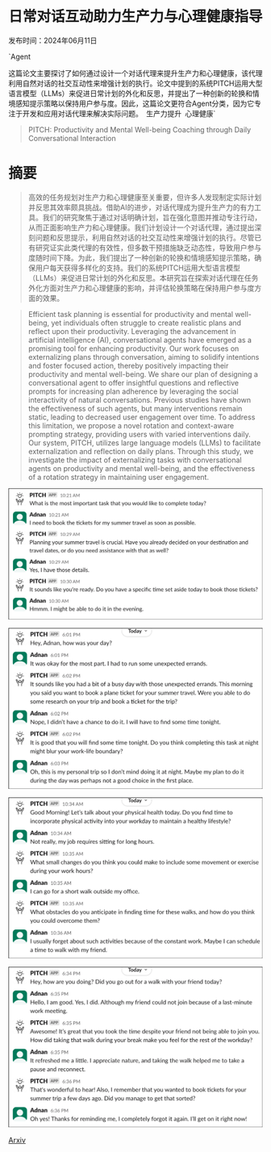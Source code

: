 # 日常对话互动助力生产力与心理健康指导

发布时间：2024年06月11日

`Agent

这篇论文主要探讨了如何通过设计一个对话代理来提升生产力和心理健康，该代理利用自然对话的社交互动性来增强计划的执行。论文中提到的系统PITCH运用大型语言模型（LLMs）来促进日常计划的外化和反思，并提出了一种创新的轮换和情境感知提示策略以保持用户参与度。因此，这篇论文更符合Agent分类，因为它专注于开发和应用对话代理来解决实际问题。` `生产力提升` `心理健康`

> PITCH: Productivity and Mental Well-being Coaching through Daily Conversational Interaction

# 摘要

> 高效的任务规划对生产力和心理健康至关重要，但许多人发现制定实际计划并反思其效率颇具挑战。借助AI的进步，对话代理成为提升生产力的有力工具。我们的研究聚焦于通过对话明确计划，旨在强化意图并推动专注行动，从而正面影响生产力和心理健康。我们计划设计一个对话代理，通过提出深刻问题和反思提示，利用自然对话的社交互动性来增强计划的执行。尽管已有研究证实此类代理的有效性，但多数干预措施缺乏动态性，导致用户参与度随时间下降。为此，我们提出了一种创新的轮换和情境感知提示策略，确保用户每天获得多样化的支持。我们的系统PITCH运用大型语言模型（LLMs）来促进日常计划的外化和反思。本研究旨在探索对话代理在任务外化方面对生产力和心理健康的影响，并评估轮换策略在保持用户参与度方面的效果。

> Efficient task planning is essential for productivity and mental well-being, yet individuals often struggle to create realistic plans and reflect upon their productivity. Leveraging the advancement in artificial intelligence (AI), conversational agents have emerged as a promising tool for enhancing productivity. Our work focuses on externalizing plans through conversation, aiming to solidify intentions and foster focused action, thereby positively impacting their productivity and mental well-being. We share our plan of designing a conversational agent to offer insightful questions and reflective prompts for increasing plan adherence by leveraging the social interactivity of natural conversations. Previous studies have shown the effectiveness of such agents, but many interventions remain static, leading to decreased user engagement over time. To address this limitation, we propose a novel rotation and context-aware prompting strategy, providing users with varied interventions daily. Our system, PITCH, utilizes large language models (LLMs) to facilitate externalization and reflection on daily plans. Through this study, we investigate the impact of externalizing tasks with conversational agents on productivity and mental well-being, and the effectiveness of a rotation strategy in maintaining user engagement.

![日常对话互动助力生产力与心理健康指导](../../../paper_images/2406.07485/scenario1-morning.png)

![日常对话互动助力生产力与心理健康指导](../../../paper_images/2406.07485/scenario1-evening.png)

![日常对话互动助力生产力与心理健康指导](../../../paper_images/2406.07485/scenario2-morning.png)

![日常对话互动助力生产力与心理健康指导](../../../paper_images/2406.07485/scenario2-evening.png)

[Arxiv](https://arxiv.org/abs/2406.07485)